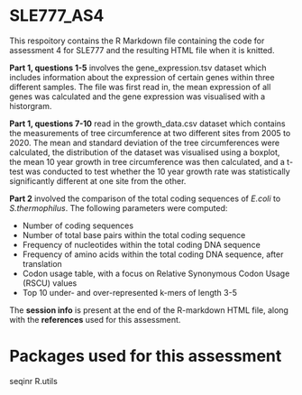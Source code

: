 # SLE777_AS4
This respoitory contains the R Markdown file containing the code for assessment 4 for SLE777 and the resulting HTML file when it is knitted. 

**Part 1, questions 1-5** involves the gene_expression.tsv dataset which includes information about the expression of certain genes within three different samples. The file was first read in, the mean expression of all genes was calculated and the gene expression was visualised with a historgram. 

**Part 1, questions 7-10** read in the growth_data.csv dataset which contains the measurements of tree circumference at two different sites from 2005 to 2020. The mean and standard deviation of the tree circumferences were calculated, the distribution of the dataset was visualised using a boxplot, the mean 10 year growth in tree circumference was then calculated, and a t-test was conducted to test whether the 10 year growth rate was statistically significantly different at one site from the other. 

**Part 2** involved the comparison of the total coding sequences of *E.coli* to *S.thermophilus*. The following parameters were computed:
- Number of coding sequences
- Number of total base pairs within the total coding sequence
- Frequency of nucleotides within the total coding DNA sequence
- Frequency of amino acids within the total coding DNA sequence, after translation
- Codon usage table, with a focus on Relative Synonymous Codon Usage (RSCU) values
- Top 10 under- and over-represented k-mers of length 3-5

The **session info** is present at the end of the R-markdown HTML file, along with the **references** used for this assessment. 

# Packages used for this assessment 
seqinr 
R.utils
